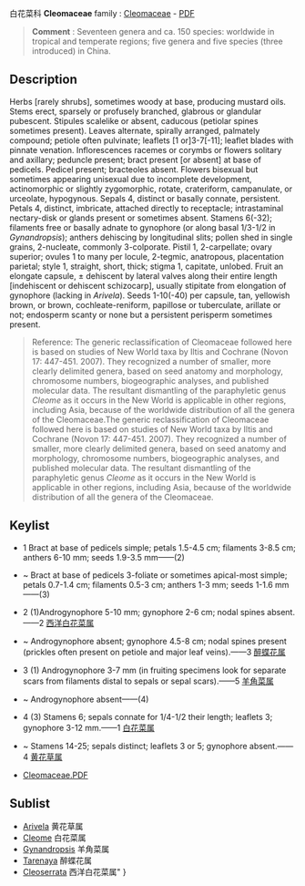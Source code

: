 白花菜科 **Cleomaceae**
family : [Cleomaceae](http://www.iplant.cn/info/Cleomaceae?t=foc) - [PDF](http://www.iplant.cn/foc/pdf/Cleomaceae.pdf)


> **Comment** : 
> Seventeen genera and ca. 150 species: worldwide in tropical and temperate regions; five genera and five species (three introduced) in China.

## Description

Herbs [rarely shrubs], sometimes woody at base, producing mustard oils. Stems erect, sparsely or profusely branched, glabrous or glandular pubescent. Stipules scalelike or absent, caducous (petiolar spines sometimes present). Leaves alternate, spirally arranged, palmately compound; petiole often pulvinate; leaflets [1 or]3-7[-11]; leaflet blades with pinnate venation. Inflorescences racemes or corymbs or flowers solitary and axillary; peduncle present; bract present [or absent] at base of pedicels. Pedicel present; bracteoles absent. Flowers bisexual but sometimes appearing unisexual due to incomplete development, actinomorphic or slightly zygomorphic, rotate, crateriform, campanulate, or urceolate, hypogynous. Sepals 4, distinct or basally connate, persistent. Petals 4, distinct, imbricate, attached directly to receptacle; intrastaminal nectary-disk or glands present or sometimes absent. Stamens 6(-32); filaments free or basally adnate to gynophore (or along basal 1/3-1/2 in *Gynandropsis*); anthers dehiscing by longitudinal slits; pollen shed in single grains, 2-nucleate, commonly 3-colporate. Pistil 1, 2-carpellate; ovary superior; ovules 1 to many per locule, 2-tegmic, anatropous, placentation parietal; style 1, straight, short, thick; stigma 1, capitate, unlobed. Fruit an elongate capsule, ± dehiscent by lateral valves along their entire length [indehiscent or dehiscent schizocarp], usually stipitate from elongation of gynophore (lacking in *Arivela*). Seeds 1-10(-40) per capsule, tan, yellowish brown, or brown, cochleate-reniform, papillose or tuberculate, arillate or not; endosperm scanty or none but a persistent perisperm sometimes present.


> Reference: 
> The generic reclassification of Cleomaceae followed here is based on studies of New World taxa by Iltis and Cochrane (Novon 17: 447-451. 2007). They recognized a number of smaller, more clearly delimited genera, based on seed anatomy and morphology, chromosome numbers, biogeographic analyses, and published molecular data. The resultant dismantling of the paraphyletic genus *Cleome* as it occurs in the New World is applicable in other regions, including Asia, because of the worldwide distribution of all the genera of the Cleomaceae.The generic reclassification of Cleomaceae followed here is based on studies of New World taxa by Iltis and Cochrane (Novon 17: 447-451. 2007). They recognized a number of smaller, more clearly delimited genera, based on seed anatomy and morphology, chromosome numbers, biogeographic analyses, and published molecular data. The resultant dismantling of the paraphyletic genus *Cleome* as it occurs in the New World is applicable in other regions, including Asia, because of the worldwide distribution of all the genera of the Cleomaceae.


## Keylist

* 1 Bract at base of pedicels simple; petals 1.5-4.5 cm; filaments 3-8.5 cm; anthers 6-10 mm; seeds 1.9-3.5 mm——(2)
* ~ Bract at base of pedicels 3-foliate or sometimes apical-most simple; petals 0.7-1.4 cm; filaments 0.5-3 cm; anthers 1-3 mm; seeds 1-1.6 mm——(3)

* 2 (1)Androgynophore 5-10 mm; gynophore 2-6 cm; nodal spines absent.——2  [西洋白花菜属](http://www.iplant.cn/info/Cleoserrata?t=foc)
* ~ Androgynophore absent; gynophore 4.5-8 cm; nodal spines present (prickles often present on petiole and major leaf veins).——3  [醉蝶花属](http://www.iplant.cn/info/Tarenaya?t=foc)

* 3 (1) Androgynophore 3-7 mm (in fruiting specimens look for separate scars from filaments distal to sepals or sepal scars).——5  [羊角菜属](http://www.iplant.cn/info/Gynandropsis?t=foc)
* ~ Androgynophore absent——(4)

* 4 (3) Stamens 6; sepals connate for 1/4-1/2 their length; leaflets 3; gynophore 3-12 mm.——1  [白花菜属](http://www.iplant.cn/info/Cleome?t=foc)
* ~ Stamens 14-25; sepals distinct; leaflets 3 or 5; gynophore absent.——4  [黄花草属](http://www.iplant.cn/info/Arivela?t=foc)


* [Cleomaceae.PDF](http://www.iplant.cn/foc/pdf/Cleomaceae.pdf)

## Sublist

* [Arivela](http://www.iplant.cn/info/Arivela?t=foc)
 黄花草属
* [Cleome](http://www.iplant.cn/info/Cleome?t=foc)
 白花菜属
* [Gynandropsis](http://www.iplant.cn/info/Gynandropsis?t=foc)
 羊角菜属
* [Tarenaya](http://www.iplant.cn/info/Tarenaya?t=foc)
 醉蝶花属
* [Cleoserrata](http://www.iplant.cn/info/Cleoserrata?t=foc) 西洋白花菜属"
}